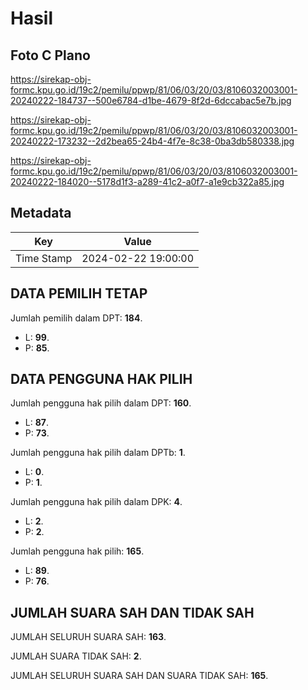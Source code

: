 # Hasil

## Foto C Plano

https://sirekap-obj-formc.kpu.go.id/19c2/pemilu/ppwp/81/06/03/20/03/8106032003001-20240222-184737--500e6784-d1be-4679-8f2d-6dccabac5e7b.jpg

https://sirekap-obj-formc.kpu.go.id/19c2/pemilu/ppwp/81/06/03/20/03/8106032003001-20240222-173232--2d2bea65-24b4-4f7e-8c38-0ba3db580338.jpg

https://sirekap-obj-formc.kpu.go.id/19c2/pemilu/ppwp/81/06/03/20/03/8106032003001-20240222-184020--5178d1f3-a289-41c2-a0f7-a1e9cb322a85.jpg


## Metadata

| Key        | Value               |
| ---------- | ------------------- |
| Time Stamp | 2024-02-22 19:00:00 |


## DATA PEMILIH TETAP

Jumlah pemilih dalam DPT: **184**.
 * L: **99**.
 * P: **85**.

## DATA PENGGUNA HAK PILIH

Jumlah pengguna hak pilih dalam DPT: **160**.
 * L: **87**.
 * P: **73**.

Jumlah pengguna hak pilih dalam DPTb: **1**.
 * L: **0**.
 * P: **1**.

Jumlah pengguna hak pilih dalam DPK: **4**.
 * L: **2**.
 * P: **2**.

Jumlah pengguna hak pilih: **165**.
 * L: **89**.
 * P: **76**.

## JUMLAH SUARA SAH DAN TIDAK SAH

JUMLAH SELURUH SUARA SAH: **163**.

JUMLAH SUARA TIDAK SAH: **2**.

JUMLAH SELURUH SUARA SAH DAN SUARA TIDAK SAH: **165**.



